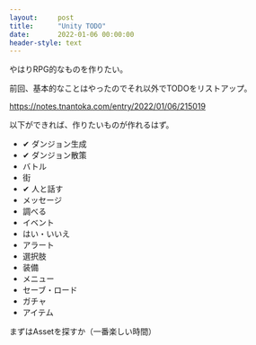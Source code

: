 ```yaml
---
layout:     post
title:      "Unity TODO"
date:       2022-01-06 00:00:00
header-style: text
---
```

やはりRPG的なものを作りたい。

前回、基本的なことはやったのでそれ以外でTODOをリストアップ。

<https://notes.tnantoka.com/entry/2022/01/06/215019>

以下ができれば、作りたいものが作れるはず。

- ✔ ダンジョン生成
- ✔ ダンジョン散策
- バトル
- 街
- ✔ 人と話す
- メッセージ
- 調べる
- イベント
- はい・いいえ
- アラート
- 選択肢
- 装備
- メニュー
- セーブ・ロード
- ガチャ
- アイテム

まずはAssetを探すか（一番楽しい時間）
